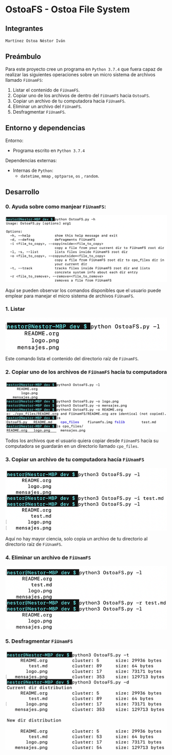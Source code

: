 # OstoaFS - Ostoa File System 

## Integrantes 

```
Martínez Ostoa Néstor Iván 
```

## Preámbulo

Para este proyecto cree un programa en ```Python 3.7.4``` que fuera capaz de realizar las siguientes operaciones sobre un micro sistema de archivos llamado ```FiUnamFS```: 

1. Listar el contenido de ```FiUnamFS```. 
2. Copiar uno de los archivos de dentro del `FiUnamFS` hacia ```OstoaFS```. 
3. Copiar un archivo de tu computadora hacia `FiUnamFS`. 
4. Eliminar un archivo del `FiUnamFS`. 
5. Desfragmentar ```FiUnamFS```. 

## Entorno y dependencias 

Entorno: 

* Programa escrito en ```Python 3.7.4``` 

Dependencias externas: 

* Internas de ```Python```: 
  * ```datetime```,  ```mmap``` , ```optparse```, ```os``` , ```random```.

## Desarrollo 

### 0. Ayuda sobre como manjear ```FiUnamFS```:

![icon](../images/help.png)

Aquí se pueden observar los comandos disponibles que el usuario puede emplear para manejar el micro sistema de archivos ```FiUnamFS```. 



### 1. Listar 

![icon](../images/list.png)

Este comando lista el contenido del directorio raíz de ```FiUnamFS```. 



### 2. Copiar uno de los archivos de ```FiUnamFS``` hacía tu computadora

![icon](../images/cpo.png)

Todos los archivos que el usuario quiera copiar desde ```FiUnamFS``` hacía su computadora se guardarán en un directorio llamado ```cpo_files```. 



### 3. Copiar un archivo de tu computadora hacía ```FiUnamFS``` 

![icon](../images/cpi.png)

Aquí no hay mayor ciencia, solo copia un archivo de tu directorio al directorio raíz de ```FiUnamFS```.



### 4. Eliminar un archivo de ```FiUnamFS``` 

![icon](../images/rem.png)



### 5. Desfragmentar ```FiUnamFS``` 

![icon](../images/defrag.png)